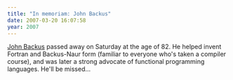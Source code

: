 ```yaml
---
title: "In memoriam: John Backus"
date: 2007-03-20 16:07:58
year: 2007
---
```

<a href="http://en.wikipedia.org/wiki/John_Backus">John Backus</a> passed away on Saturday at the age of 82.  He helped invent Fortran and  Backus-Naur form (familiar to everyone who's taken a compiler course), and was later a strong advocate of functional programming languages.  He'll be missed…
